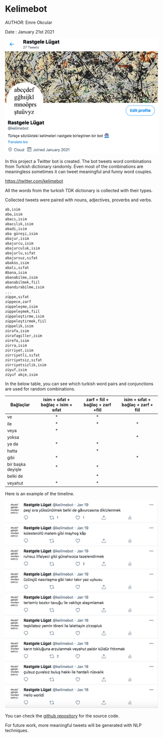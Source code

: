 # Kelimebot

*AUTHOR*: Emre Okcular

Date : January 21st 2021

![kelimebot](/resources/kelimebot_profile.png)

In this project a Twitter bot is created. The bot tweets word combinations from Turkish dictionary randomly. Even most of the combinations are meaningless sometimes it can tweet meaningful and funny word couples.

<https://twitter.com/kelimebot>

All the words from the turkish TDK dictionary is collected with their types.

Collected tweets were paired with nouns, adjectives, proverbs and verbs.

```
ab,isim
aba,isim
abacı,isim
abacılık,isim
abadi,isim
aba güreşi,isim
abajur,isim
abajurcu,isim
abajurculuk,isim
abajurlu,sıfat
abajursuz,sıfat
abaküs,isim
abalı,sıfat
Abana,isim
abanabilme,isim
abanabilmek,fiil
abandırabilme,isim
...
züppe,sıfat
züppece,zarf
züppeleşme,isim
züppeleşmek,fiil
züppeleştirme,isim
züppeleştirmek,fiil
züppelik,isim
zürafa,isim
zürafagiller,isim
zürefa,isim
zürra,isim
zürriyet,isim
zürriyetli,sıfat
zürriyetsiz,sıfat
zürriyetsizlik,isim
züyuf,isim
züyuf akçe,isim
```

In the below table, you can see which turkish word pairs and conjunctions are used for random combinations.

|  Bağlaçlar | isim + sıfat + bağlaç + isim + sıfat  | zarf + fiil + bağlaç + zarf +fiil  |  isim + sıfat + bağlaç + zarf + fiil    |
|---|:---:|:---:|:---:|
|  ve | *  | *  |   |
|  ile | *  | *  | *  |
|  veya | *  |   |   |
|  yoksa |   |   | *  |
|  ya da | *  | *   |   |
|  hatta |   | *  |   |
|  gibi |  * |   |  * |
|  bir başka deyişle | *  | *  |   |
|  belki de |   | *  |   |
|  veyahut | *  | *  |   |

Here is an example of the timeline.

![kelimebot](/resources/keilmebot_timeline.png)

You can check the [github repository](https://github.com/emreokcular/kelimebot) for the source code.

For future work, more meaningful tweets will be generated with NLP techniques.